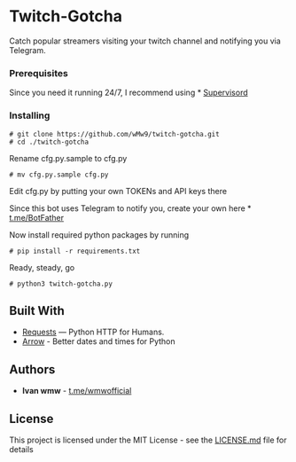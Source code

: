 # Twitch-Gotcha

Catch popular streamers visiting your twitch channel and notifying you via Telegram.

### Prerequisites

Since you need it running 24/7, I recommend using * [Supervisord](http://supervisord.org/)

### Installing


```
# git clone https://github.com/wMw9/twitch-gotcha.git
# cd ./twitch-gotcha
```

Rename cfg.py.sample to cfg.py

```
# mv cfg.py.sample cfg.py 
```

Edit cfg.py by putting your own TOKENs and API keys there

Since this bot uses Telegram to notify you, create your own here * [t.me/BotFather](https://t.me/BotFather)

Now install required python packages by running

```
# pip install -r requirements.txt
```

Ready, steady, go

```
# python3 twitch-gotcha.py
```

## Built With

* [Requests](http://docs.python-requests.org/en/master/) — Python HTTP for Humans.
* [Arrow](http://arrow.readthedocs.io/en/latest/) - Better dates and times for Python

## Authors

* **Ivan wmw** - [t.me/wmwofficial](https://t.me/wmwofficial)

## License

This project is licensed under the MIT License - see the [LICENSE.md](LICENSE.md) file for details